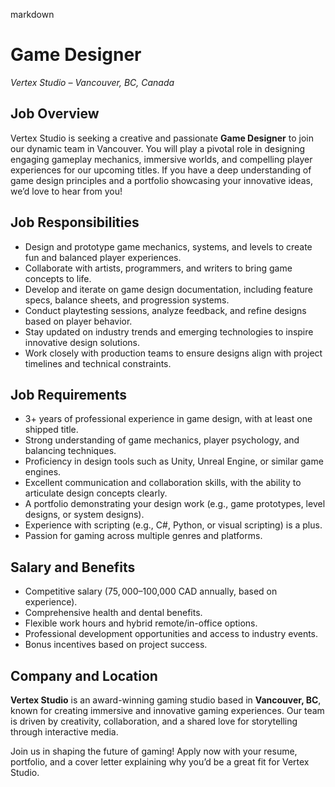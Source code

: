 markdown
# **Game Designer**  
*Vertex Studio – Vancouver, BC, Canada*  

## **Job Overview**  
Vertex Studio is seeking a creative and passionate **Game Designer** to join our dynamic team in Vancouver. You will play a pivotal role in designing engaging gameplay mechanics, immersive worlds, and compelling player experiences for our upcoming titles. If you have a deep understanding of game design principles and a portfolio showcasing your innovative ideas, we’d love to hear from you!  

## **Job Responsibilities**  
- Design and prototype game mechanics, systems, and levels to create fun and balanced player experiences.  
- Collaborate with artists, programmers, and writers to bring game concepts to life.  
- Develop and iterate on game design documentation, including feature specs, balance sheets, and progression systems.  
- Conduct playtesting sessions, analyze feedback, and refine designs based on player behavior.  
- Stay updated on industry trends and emerging technologies to inspire innovative design solutions.  
- Work closely with production teams to ensure designs align with project timelines and technical constraints.  

## **Job Requirements**  
- 3+ years of professional experience in game design, with at least one shipped title.  
- Strong understanding of game mechanics, player psychology, and balancing techniques.  
- Proficiency in design tools such as Unity, Unreal Engine, or similar game engines.  
- Excellent communication and collaboration skills, with the ability to articulate design concepts clearly.  
- A portfolio demonstrating your design work (e.g., game prototypes, level designs, or system designs).  
- Experience with scripting (e.g., C#, Python, or visual scripting) is a plus.  
- Passion for gaming across multiple genres and platforms.  

## **Salary and Benefits**  
- Competitive salary ($75,000–$100,000 CAD annually, based on experience).  
- Comprehensive health and dental benefits.  
- Flexible work hours and hybrid remote/in-office options.  
- Professional development opportunities and access to industry events.  
- Bonus incentives based on project success.  

## **Company and Location**  
**Vertex Studio** is an award-winning gaming studio based in **Vancouver, BC**, known for creating immersive and innovative gaming experiences. Our team is driven by creativity, collaboration, and a shared love for storytelling through interactive media.  

Join us in shaping the future of gaming! Apply now with your resume, portfolio, and a cover letter explaining why you’d be a great fit for Vertex Studio.